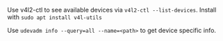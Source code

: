 Use v4l2-ctl to see available devices via `v4l2-ctl --list-devices`.
Install with `sudo apt install v4l-utils`


Use `udevadm info --query=all --name=<path>` to get device specific info.